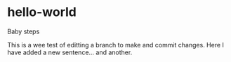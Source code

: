 # hello-world
Baby steps

This is a wee test of editting a branch to make and commit changes.
Here I have added a new sentence... and another.
